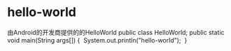 # hello-world
由Android的开发商提供的的HelloWorld
public class HelloWorld;
public static void main(String args[])
{
  System.out.println("hello-world");
  }
